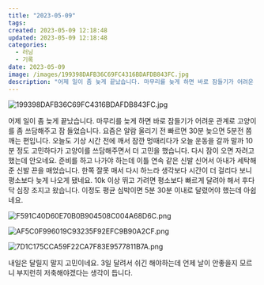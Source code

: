 ```yaml
---
title: "2023-05-09"
tags:
created: 2023-05-09 12:18:48
updated: 2023-05-09 12:18:48
categories:
  - 러닝
  - 기록
date: 2023-05-09
image: /images/199398DAFB36C69FC4316BDAFDB843FC.jpg
description: "어제 일이 좀 늦게 끝났습니다. 마무리를 늦게 하면 바로 잠들기가 어려운 관계로 고양이를 좀 쓰담해주고 잠 들었습니다. 요즘은 알람 울리기 전 빠르면 30분 늦으면 5분전 쯤 깨는 편입니다. 오늘도 기상 시간 전에 깨서 잠깐 멍때리다가 오늘 운동을 갈까 말까 10분 정도 고민하다가 고양"
---
```


![199398DAFB36C69FC4316BDAFDB843FC.jpg](/images/199398DAFB36C69FC4316BDAFDB843FC.jpg)
 
 

어제 일이 좀 늦게 끝났습니다. 마무리를 늦게 하면 바로 잠들기가 어려운 관계로 고양이를 좀 쓰담해주고 잠 들었습니다. 
요즘은 알람 울리기 전 빠르면 30분 늦으면 5분전 쯤 깨는 편입니다. 오늘도 기상 시간 전에 깨서 잠깐 멍때리다가 오늘 운동을 갈까 말까 10분 정도 고민하다가 고양이를 쓰담해주면서 더 고민을 했습니다. 다시 잠이 오면 자려고 했는데 안오네요. 준비를 하고 나가야 하는데 이틀 연속 같은 신발 신어서 아내가 세탁해준 신발 끈을 매었습니다. 한쪽 잘못 매서 다시 하느라 생각보다 시간이 더 걸리다 보니 평소보다 늦게 나오게 됐네요. 
10k 이상 뛰고 가려면 평소보다 빠르게 달려야 해서 후다닥 심장 조지고 왔습니다. 이정도 평균 심박이면 5분 30분 이내로 달렸어야 했는데 아쉽네요.

 
 ![F591C40D60E70B0B904508C004A68D6C.png](/images/F591C40D60E70B0B904508C004A68D6C.png)
 
 

 
 ![AF5C0F996019C93235F92EFC9B90A2CF.png](/images/AF5C0F996019C93235F92EFC9B90A2CF.png)
 
 

 
 ![7D1C175CCA59F22CA7F83E9577811B7A.png](/images/7D1C175CCA59F22CA7F83E9577811B7A.png)
 
 

내일은 달릴지 말지 고민이네요. 3일 달려서 쉬긴 해야하는데 언제 날이 안좋을지 모르니 부지런히 저축해야겠다는 생각이 듭니다.
